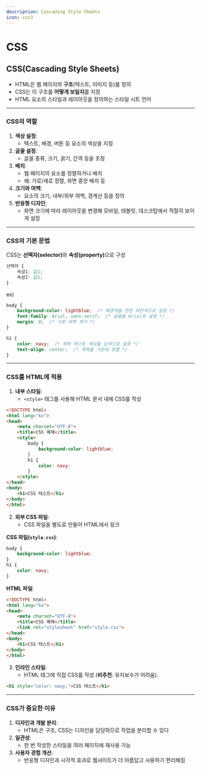 ```yaml
---
description: Cascading Style Sheets
icon: css3
---
```


# CSS

## CSS(Cascading Style Sheets)

* HTML은 웹 페이지의 **구조**(텍스트, 이미지 등)를 정의
* CSS는 이 구조를 **어떻게 보일지**를 지정
* HTML 요소의 스타일과 레이아웃을 정의하는 스타일 시트 언어

***

### CSS의 역할

1. **색상 설정**:
   * 텍스트, 배경, 버튼 등 요소의 색상을 지정
2. **글꼴 설정**:
   * 글꼴 종류, 크기, 굵기, 간격 등을 조정
3. **배치**:
   * 웹 페이지의 요소를 정렬하거나 배치
   * 예: 가로/세로 정렬, 화면 중앙 배치 등
4. **크기와 여백**:
   * 요소의 크기, 내부/외부 여백, 경계선 등을 정의
5. **반응형 디자인**:
   * 화면 크기에 따라 레이아웃을 변경해 모바일, 태블릿, 데스크탑에서 적절히 보이게 설정

***

### CSS의 기본 문법

CSS는 **선택자(selector)**&#xC640; **속성(property)**&#xC73C;로 구성

```css
선택자 {
    속성1: 값1;
    속성2: 값2;
}
```

ex)

```css
body {
    background-color: lightblue;  /* 배경색을 연한 파란색으로 설정 */
    font-family: Arial, sans-serif;  /* 글꼴을 Arial로 설정 */
    margin: 0;  /* 기본 여백 제거 */
}

h1 {
    color: navy;  /* 제목 텍스트 색상을 남색으로 설정 */
    text-align: center;  /* 제목을 가운데 정렬 */
}

```

***

### CSS를 HTML에 적용

1. **내부 스타일**:
   * `<style>` 태그를 사용해 HTML 문서 내에 CSS를 작성

```html
<!DOCTYPE html>
<html lang="ko">
<head>
    <meta charset="UTF-8">
    <title>CSS 예제</title>
    <style>
        body {
            background-color: lightblue;
        }
        h1 {
            color: navy;
        }
    </style>
</head>
<body>
    <h1>CSS 테스트</h1>
</body>
</html>
```

2. **외부 CSS 파일**:
   * CSS 파일을 별도로 만들어 HTML에서 링크

**CSS 파일(`style.css`)**:

```css
body {
    background-color: lightblue;
}
h1 {
    color: navy;
}
```

**HTML 파일**:

```html
<!DOCTYPE html>
<html lang="ko">
<head>
    <meta charset="UTF-8">
    <title>CSS 예제</title>
    <link rel="stylesheet" href="style.css">
</head>
<body>
    <h1>CSS 테스트</h1>
</body>
</html>
```

3. **인라인 스타일**:
   * HTML 태그에 직접 CSS를 작성 (**비추천**: 유지보수가 어려움).

```html
<h1 style="color: navy;">CSS 테스트</h1>
```

***

### CSS가 중요한 이유

1. **디자인과 개발 분리**:
   * HTML은 구조, CSS는 디자인을 담당하므로 작업을 분리할 수 있다
2. **일관성**:
   * 한 번 작성한 스타일을 여러 페이지에 재사용 가능
3. **사용자 경험 개선**:
   * 반응형 디자인과 시각적 효과로 웹사이트가 더 아름답고 사용하기 편리해짐





